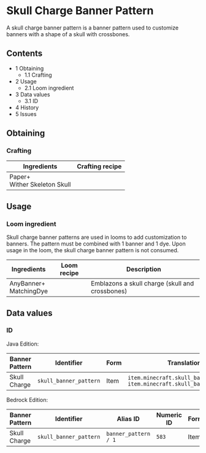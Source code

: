 # Skull Charge Banner Pattern
A skull charge banner pattern is a banner pattern used to customize banners with a shape of a skull with crossbones.

## Contents
- 1 Obtaining
	- 1.1 Crafting
- 2 Usage
	- 2.1 Loom ingredient
- 3 Data values
	- 3.1 ID
- 4 History
- 5 Issues

## Obtaining
### Crafting
| Ingredients                      | Crafting recipe |
|----------------------------------|-----------------|
| Paper+<br/>Wither Skeleton Skull |                 |

## Usage
### Loom ingredient
Skull charge banner patterns are used in looms to add customization to banners. The pattern must be combined with 1 banner and 1 dye. Upon usage in the loom, the skull charge banner pattern is not consumed.

| Ingredients                | Loom recipe | Description                                     |
|----------------------------|-------------|-------------------------------------------------|
| AnyBanner+<br/>MatchingDye |             | Emblazons a skull charge (skull and crossbones) |

## Data values
### ID
Java Edition:

| Banner Pattern | Identifier             | Form | Translation key                                                                      |
|----------------|------------------------|------|--------------------------------------------------------------------------------------|
| Skull Charge   | `skull_banner_pattern` | Item | `item.minecraft.skull_banner_pattern`<br/>`item.minecraft.skull_banner_pattern.desc` |

Bedrock Edition:

| Banner Pattern | Identifier             | Alias ID             | Numeric ID | Form | Translation key                                            |
|----------------|------------------------|----------------------|------------|------|------------------------------------------------------------|
| Skull Charge   | `skull_banner_pattern` | `banner_pattern / 1` | `583`      | Item | `item.banner_pattern.name`<br/>`item.banner_pattern.skull` |


